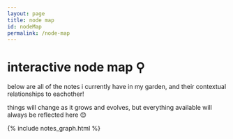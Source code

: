 ```yaml
---
layout: page
title: node map
id: nodeMap
permalink: /node-map
---
```


# interactive node map ⚲

below are all of the notes i currently have in my garden, and their contextual relationships to eachother!

things will change as it grows and evolves, but everything available will always be reflected here 😊

{% include notes_graph.html %}
